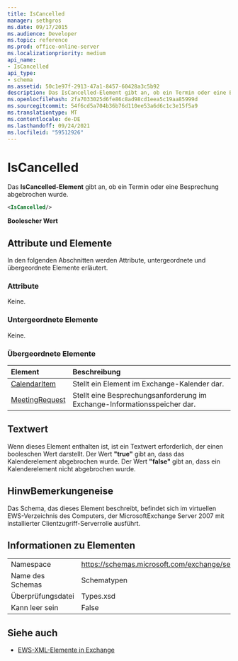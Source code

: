 ```yaml
---
title: IsCancelled
manager: sethgros
ms.date: 09/17/2015
ms.audience: Developer
ms.topic: reference
ms.prod: office-online-server
ms.localizationpriority: medium
api_name:
- IsCancelled
api_type:
- schema
ms.assetid: 50c1e97f-2913-47a1-8457-60428a3c5b92
description: Das IsCancelled-Element gibt an, ob ein Termin oder eine Besprechung abgebrochen wurde.
ms.openlocfilehash: 2fa7033025d6fe86c8ad98cd1eea5c19aa85999d
ms.sourcegitcommit: 54f6cd5a704b36b76d110ee53a6d6c1c3e15f5a9
ms.translationtype: MT
ms.contentlocale: de-DE
ms.lasthandoff: 09/24/2021
ms.locfileid: "59512926"
---
```

# <a name="iscancelled"></a>IsCancelled

Das **IsCancelled-Element** gibt an, ob ein Termin oder eine Besprechung abgebrochen wurde. 
  
```xml
<IsCancelled/>
```

 **Boolescher Wert**
## <a name="attributes-and-elements"></a>Attribute und Elemente

In den folgenden Abschnitten werden Attribute, untergeordnete und übergeordnete Elemente erläutert.
  
### <a name="attributes"></a>Attribute

Keine.
  
### <a name="child-elements"></a>Untergeordnete Elemente

Keine.
  
### <a name="parent-elements"></a>Übergeordnete Elemente

|**Element**|**Beschreibung**|
|:-----|:-----|
|[CalendarItem](calendaritem.md) <br/> |Stellt ein Element im Exchange-Kalender dar.  <br/> |
|[MeetingRequest](meetingrequest.md) <br/> |Stellt eine Besprechungsanforderung im Exchange-Informationsspeicher dar.  <br/> |
   
## <a name="text-value"></a>Textwert

Wenn dieses Element enthalten ist, ist ein Textwert erforderlich, der einen booleschen Wert darstellt. Der Wert **"true"** gibt an, dass das Kalenderelement abgebrochen wurde. Der Wert **"false"** gibt an, dass ein Kalenderelement nicht abgebrochen wurde. 
  
## <a name="remarks"></a>HinwBemerkungeneise

Das Schema, das dieses Element beschreibt, befindet sich im virtuellen EWS-Verzeichnis des Computers, der MicrosoftExchange Server 2007 mit installierter Clientzugriff-Serverrolle ausführt.
  
## <a name="element-information"></a>Informationen zu Elementen

|||
|:-----|:-----|
|Namespace  <br/> |https://schemas.microsoft.com/exchange/services/2006/types  <br/> |
|Name des Schemas  <br/> |Schematypen  <br/> |
|Überprüfungsdatei  <br/> |Types.xsd  <br/> |
|Kann leer sein  <br/> |False  <br/> |
   
## <a name="see-also"></a>Siehe auch



- [EWS-XML-Elemente in Exchange](ews-xml-elements-in-exchange.md)

